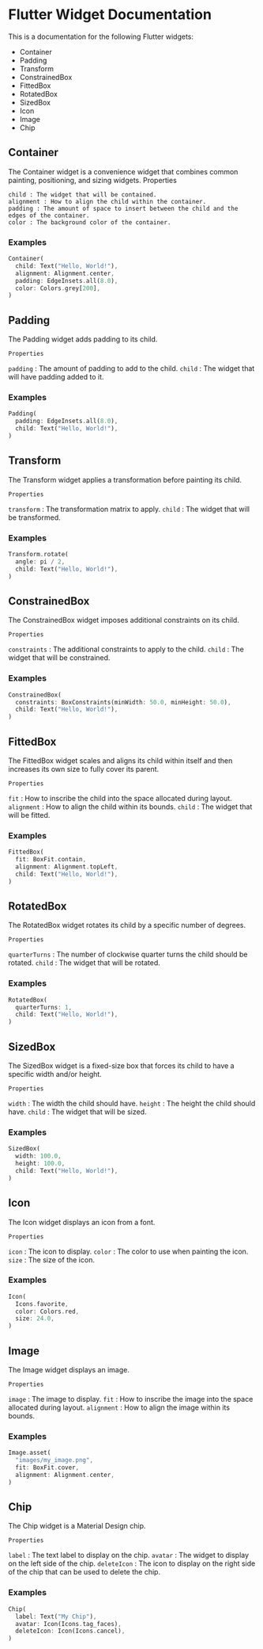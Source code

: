 # Flutter Widget Documentation

This is a documentation for the following Flutter widgets:

- Container
- Padding
- Transform
- ConstrainedBox
- FittedBox
- RotatedBox
- SizedBox
- Icon
- Image
- Chip

## Container

The Container widget is a convenience widget that combines common painting, positioning, and sizing widgets.
Properties

    child : The widget that will be contained.
    alignment : How to align the child within the container.
    padding : The amount of space to insert between the child and the edges of the container.
    color : The background color of the container.

### Examples

```dart
Container(
  child: Text("Hello, World!"),
  alignment: Alignment.center,
  padding: EdgeInsets.all(8.0),
  color: Colors.grey[200],
)
```

## Padding

The Padding widget adds padding to its child.

`Properties`

`padding` : The amount of padding to add to the child.
`child` : The widget that will have padding added to it.

### Examples

```dart
Padding(
  padding: EdgeInsets.all(8.0),
  child: Text("Hello, World!"),
)
```

## Transform

The Transform widget applies a transformation before painting its child.

`Properties`

`transform` : The transformation matrix to apply.
`child` : The widget that will be transformed.

### Examples

```dart
Transform.rotate(
  angle: pi / 2,
  child: Text("Hello, World!"),
)
```

## ConstrainedBox

The ConstrainedBox widget imposes additional constraints on its child.

`Properties`

`constraints` : The additional constraints to apply to the child.
`child` : The widget that will be constrained.

### Examples

```dart
ConstrainedBox(
  constraints: BoxConstraints(minWidth: 50.0, minHeight: 50.0),
  child: Text("Hello, World!"),
)
```

## FittedBox

The FittedBox widget scales and aligns its child within itself and then increases its own size to fully cover its parent.

`Properties`

`fit` : How to inscribe the child into the space allocated during layout.
`alignment` : How to align the child within its bounds.
`child` : The widget that will be fitted.

### Examples

```dart
FittedBox(
  fit: BoxFit.contain,
  alignment: Alignment.topLeft,
  child: Text("Hello, World!"),
)
```

## RotatedBox

The RotatedBox widget rotates its child by a specific number of degrees.

`Properties`

`quarterTurns` : The number of clockwise quarter turns the child should be rotated.
`child` : The widget that will be rotated.

### Examples

```dart
RotatedBox(
  quarterTurns: 1,
  child: Text("Hello, World!"),
)
```

## SizedBox

The SizedBox widget is a fixed-size box that forces its child to have a specific width and/or height.

`Properties`

`width` : The width the child should have.
`height` : The height the child should have.
`child` : The widget that will be sized.

### Examples

```dart
SizedBox(
  width: 100.0,
  height: 100.0,
  child: Text("Hello, World!"),
)
```

## Icon

The Icon widget displays an icon from a font.

`Properties`

`icon` : The icon to display.
`color` : The color to use when painting the icon.
`size` : The size of the icon.

### Examples

```dart
Icon(
  Icons.favorite,
  color: Colors.red,
  size: 24.0,
)
```

## Image

The Image widget displays an image.

`Properties`

`image` : The image to display.
`fit` : How to inscribe the image into the space allocated during layout.
`alignment` : How to align the image within its bounds.

### Examples

```dart
Image.asset(
  "images/my_image.png",
  fit: BoxFit.cover,
  alignment: Alignment.center,
)
```

## Chip

The Chip widget is a Material Design chip.

`Properties`

`label` : The text label to display on the chip.
`avatar` : The widget to display on the left side of the chip.
`deleteIcon` : The icon to display on the right side of the chip that can be used to delete the chip.

### Examples

```dart
Chip(
  label: Text("My Chip"),
  avatar: Icon(Icons.tag_faces),
  deleteIcon: Icon(Icons.cancel),
)
```